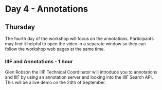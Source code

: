 # Day 4 - Annotations
## Thursday

The fourth day of the workshop will focus on the annotations. Participants may find it helpful to open the video in a separate window so they can follow the workshop web pages at the same time.  

### IIIF and Annotations - 1 hour  

Glen Robson the IIIF Technical Coordinator will introduce you to annotations and IIIF by using an annotation server and looking into the IIIF Search API. This will be a live demo on the 24th of September.
